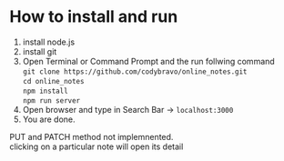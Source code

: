# How to install and run
1. install node.js  
2. install git
3. Open Terminal or Command Prompt and the run follwing command  
```git clone https://github.com/codybravo/online_notes.git```   
```cd online_notes```  
```npm install```  
```npm run server```
4. Open browser and type in Search Bar  -> ```localhost:3000```  
5. You are done. 




PUT and PATCH method not implemnented.  
clicking on a particular note will open its detail  

